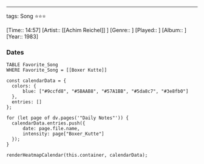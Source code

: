 ---
tags: Song ⭐⭐⭐ 

[Time:: 14:57]
[Artist:: [[Achim Reichel]] ]
[Genre:: ]
[Played:: ]
[Album:: ]
[Year:: 1983]
### Dates
````dataview
TABLE Favorite_Song
WHERE Favorite_Song = [[Boxer Kutte]]
````
  ```dataviewjs
const calendarData = { 
	colors: { 
		blue: ["#9ccfd8", "#5BAAB8", "#57A1BB", "#5da8c7", "#3e8fb0"] 
	}, 
	entries: [] 
}; 

for (let page of dv.pages('"Daily Notes"')) { 
	calendarData.entries.push({ 
		date: page.file.name, 
		intensity: page["Boxer_Kutte"]
	}); 
} 

renderHeatmapCalendar(this.container, calendarData);
```

